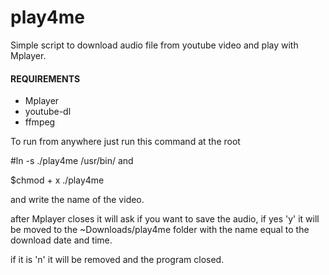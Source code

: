 # play4me
Simple script to download audio file from youtube video and play with Mplayer.

#### REQUIREMENTS ####
- Mplayer
- youtube-dl
- ffmpeg

To run from anywhere just run this command at the root

#ln -s ./play4me /usr/bin/
and

$chmod + x ./play4me

and write the name of the video.

after Mplayer closes it will ask if you want to save the audio,
if yes 'y' it will be moved to the ~Downloads/play4me folder with the name equal to the download date and time.

if it is 'n' it will be removed and the program closed.
